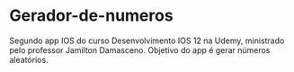 # Gerador-de-numeros
Segundo app IOS do curso Desenvolvimento IOS 12 na Udemy, ministrado pelo professor Jamilton Damasceno. Objetivo do app é gerar números aleatórios.
